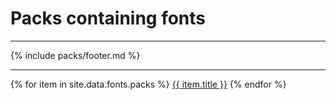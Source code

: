# Packs containing fonts
---
{% include packs/footer.md %}

---
{% for item in site.data.fonts.packs %}
    <a href="{{ site.baseurl }}/rp/{{ item.url }}">{{ item.title }}</a>
{% endfor %}